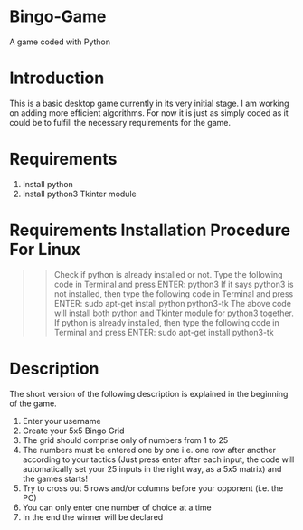 # Bingo-Game
A  game coded with Python

# Introduction
This is a basic desktop game currently in its very initial stage. I am working on adding more efficient algorithms. For now it is just as simply coded as it could be to fulfill the necessary requirements for the game.

# Requirements
  1. Install python
  2. Install python3 Tkinter module
  
# Requirements Installation Procedure For Linux
>> Check if python is already installed or not.
>> Type the following code in Terminal and press ENTER: 
    python3
>> If it says python3 is not installed, then type the following code in Terminal and press ENTER:
    sudo apt-get install python python3-tk
>> The above code will install both python and Tkinter module for python3 together.
>> If python is already installed, then type the following code in Terminal and press ENTER:
    sudo apt-get install python3-tk
  
# Description
The short version of the following description is explained in the beginning of the game.
1. Enter your username
2. Create your 5x5 Bingo Grid
3. The grid should comprise only of numbers from 1 to 25
4. The numbers must be entered one by one i.e. one row after another according to your tactics (Just press enter after each input, the code will automatically set your 25 inputs in the right way, as a 5x5 matrix) and the games starts!
5. Try to cross out 5 rows and/or columns before your opponent (i.e. the PC)
6. You can only enter one number of choice at a time
7. In the end the winner will be declared
